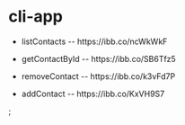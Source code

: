 # cli-app


<ul>
    <li>
    <p>listContacts -- https://ibb.co/ncWkWkF</p>
  </li>
  <li>
    <p>getContactById -- https://ibb.co/SB6Tfz5</p>
  </li>
  <li> 
   <p>removeContact -- https://ibb.co/k3vFd7P</p>
 
  <li> 
   <p>addContact -- https://ibb.co/KxVH9S7</p>
 </li>
</ul>;









